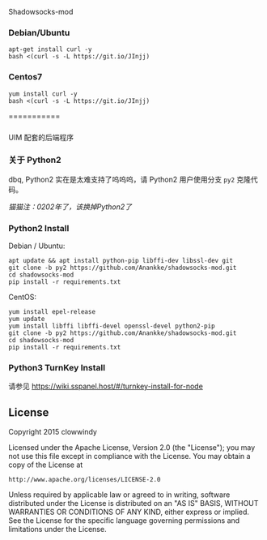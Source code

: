 Shadowsocks-mod

### Debian/Ubuntu

    apt-get install curl -y
    bash <(curl -s -L https://git.io/JInjj)

### Centos7
    yum install curl -y
    bash <(curl -s -L https://git.io/JInjj)



===========

###
UIM 配套的后端程序

### 关于 Python2
dbq, Python2 实在是太难支持了呜呜呜，请 Python2 用户使用分支 `py2` 克隆代码。

*猫猫注：0202年了，该换掉Python2了*

### Python2 Install
Debian / Ubuntu:
    
    apt update && apt install python-pip libffi-dev libssl-dev git
    git clone -b py2 https://github.com/Anankke/shadowsocks-mod.git
    cd shadowsocks-mod
	pip install -r requirements.txt

CentOS:

    yum install epel-release
    yum update
    yum install libffi libffi-devel openssl-devel python2-pip
    git clone -b py2 https://github.com/Anankke/shadowsocks-mod.git
    cd shadowsocks-mod
    pip install -r requirements.txt
    
### Python3 TurnKey Install
请参见 https://wiki.sspanel.host/#/turnkey-install-for-node

License
-------

Copyright 2015 clowwindy

Licensed under the Apache License, Version 2.0 (the "License"); you may
not use this file except in compliance with the License. You may obtain
a copy of the License at

    http://www.apache.org/licenses/LICENSE-2.0

Unless required by applicable law or agreed to in writing, software
distributed under the License is distributed on an "AS IS" BASIS, WITHOUT
WARRANTIES OR CONDITIONS OF ANY KIND, either express or implied. See the
License for the specific language governing permissions and limitations
under the License.
